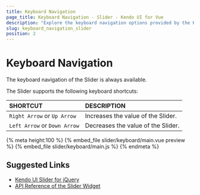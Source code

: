 ```yaml
---
title: Keyboard Navigation
page_title: Keyboard Navigation - Slider - Kendo UI for Vue
description: "Explore the keyboard navigation options provided by the Kendo UI Slider wrapper for Vue."
slug: keyboard_navigation_slider
position: 2
---
```


# Keyboard Navigation

The keyboard navigation of the Slider is always available.

The Slider supports the following keyboard shortcuts:

| SHORTCUT    |  DESCRIPTION    |
|:---         |:---|
| `Right Arrow` or `Up Arrow`   | Increases the value of the Slider. |
| `Left Arrow` or `Down Arrow`  | Decreases the value of the Slider. |

{% meta height:100 %}
{% embed_file slider/keyboard/main.vue preview %}
{% embed_file slider/keyboard/main.js %}
{% endmeta %}

## Suggested Links

* [Kendo UI Slider for jQuery](https://docs.telerik.com/kendo-ui/controls/editors/slider/overview)
* [API Reference of the Slider Widget](https://docs.telerik.com/kendo-ui/api/javascript/ui/slider)
